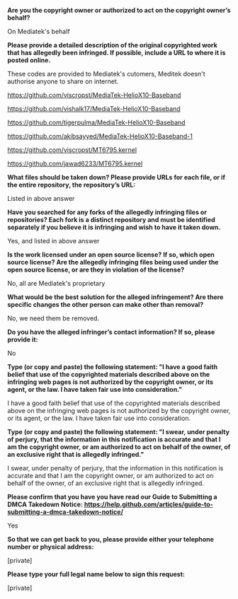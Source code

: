 **Are you the copyright owner or authorized to act on the copyright owner’s behalf?**

On Mediatek's behalf



**Please provide a detailed description of the original copyrighted work that has allegedly been infringed. If possible, include a URL to where it is posted online.**

These codes are provided to Mediatek's cutomers, Meditek doesn't authorise anyone to share on internet.

https://github.com/viscropst/MediaTek-HelioX10-Baseband

https://github.com/vishalk17/MediaTek-HelioX10-Baseband

https://github.com/tigerpulma/MediaTek-HelioX10-Baseband

https://github.com/akibsayyed/MediaTek-HelioX10-Baseband-1

https://github.com/viscropst/MT6795.kernel

https://github.com/jawad6233/MT6795.kernel



**What files should be taken down? Please provide URLs for each file, or if the entire repository, the repository’s URL:**

Listed in above answer



**Have you searched for any forks of the allegedly infringing files or repositories? Each fork is a distinct repository and must be identified separately if you believe it is infringing and wish to have it taken down.**

Yes, and listed in above answer



**Is the work licensed under an open source license? If so, which open source license? Are the allegedly infringing files being used under the open source license, or are they in violation of the license?**

No, all are Mediatek's proprietary



**What would be the best solution for the alleged infringement? Are there specific changes the other person can make other than removal?**

No, we need them be removed.



**Do you have the alleged infringer’s contact information? If so, please provide it:**

No



**Type (or copy and paste) the following statement: "I have a good faith belief that use of the copyrighted materials described above on the infringing web pages is not authorized by the copyright owner, or its agent, or the law. I have taken fair use into consideration."**

I have a good faith belief that use of the copyrighted materials described above on the infringing web pages is not authorized by the copyright owner, or its agent, or the law. I have taken fair use into consideration.

**Type (or copy and paste) the following statement: "I swear, under penalty of perjury, that the information in this notification is accurate and that I am the copyright owner, or am authorized to act on behalf of the owner, of an exclusive right that is allegedly infringed."**

I swear, under penalty of perjury, that the information in this notification is accurate and that I am the copyright owner, or am authorized to act on behalf of the owner, of an exclusive right that is allegedly infringed.

**Please confirm that you have you have read our Guide to Submitting a DMCA Takedown Notice: https://help.github.com/articles/guide-to-submitting-a-dmca-takedown-notice/**

Yes

**So that we can get back to you, please provide either your telephone number or physical address:**

[private]  

**Please type your full legal name below to sign this request:**

[private]  
